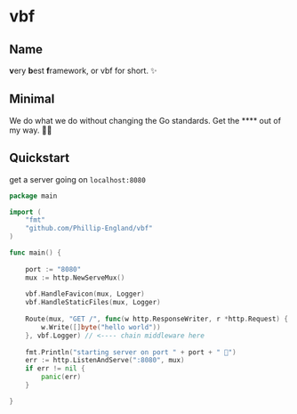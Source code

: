 # vbf

## Name
**v**ery **b**est **f**ramework, or vbf for short. ✨

## Minimal
We do what we do without changing the Go standards. Get the **** out of my way. 🏃‍♂️ 

## Quickstart

get a server going on `localhost:8080`
```go
package main

import (
    "fmt"
    "github.com/Phillip-England/vbf"
)

func main() {
    
    port := "8080"
    mux := http.NewServeMux()
	
    vbf.HandleFavicon(mux, Logger)
	vbf.HandleStaticFiles(mux, Logger)
	
    Route(mux, "GET /", func(w http.ResponseWriter, r *http.Request) {
		w.Write([]byte("hello world"))
	}, vbf.Logger) // <---- chain middleware here
	
    fmt.Println("starting server on port " + port + " 💎")
    err := http.ListenAndServe(":8080", mux)
	if err != nil {
		panic(err)
	}

}
```